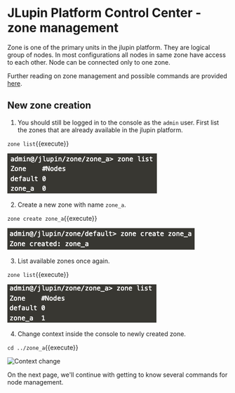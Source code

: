 # JLupin Platform Control Center - zone management

Zone is one of the primary units in the jlupin platform. They are logical group of nodes. In most configurations all nodes in same zone have access to each other. Node can be connected only to one zone.

Further reading on zone management and possible commands are provided [here](https://jlupin.io/documentation/jlupin-platform-control-center-161/page/commands-zone.html).

## New zone creation

1. You should still be logged in to the console as the `admin` user. First list the zones that are already available in the jlupin platform.

  `zone list`{{execute}}

  ![Zone list before creation](assets/jpcc_zone_list_prev.png)

2. Create a new zone with name `zone_a`.

  `zone create zone_a`{{execute}}

  ![Zone create](assets/jpcc_zone_create.png)

3. List available zones once again.

  `zone list`{{execute}}

  ![Zone list after creation](assets/jpcc_zone_list_post.png)

4. Change context inside the console to newly created zone.

  `cd ../zone_a`{{execute}}

  ![Context change](assets/jpcc_context_change.png)

On the next page, we'll continue with getting to know several commands for node management.
